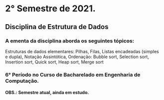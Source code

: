 # 2° Semestre de 2021.
## Disciplina de Estrutura de Dados
### A ementa da disciplina aborda os seguintes tópicos:
Estruturas de dados elementares: Pilhas, Filas, Listas encadeadas (simples e dupla), Notação Assintótica, Ordenação: Bubble sort, Selection sort, Insertion sort, Quick sort, Heap sort, Merge sort

### 6° Período no Curso de Bacharelado em Engenharia de Computação.
#### OBS.: Semestre atual, ainda em estudo.
